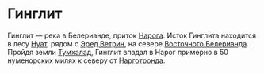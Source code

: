 # Гинглит

Гинглит — река в Белерианде, приток [Нарога](Нарог.md). Исток Гинглита
находится в лесу [Нуат](), рядом с [Эред Ветрин](Эред%20Ветрин.md), на севере
[Восточного Белерианда](Восточный%20Белерианд.md). Пройдя земли
[Тумхалад](Тумхалад.md), Гинглит впадал в Нарог примерно в 50 нуменорских милях
к северу от [Нарготронда](Нарготронд.md).
